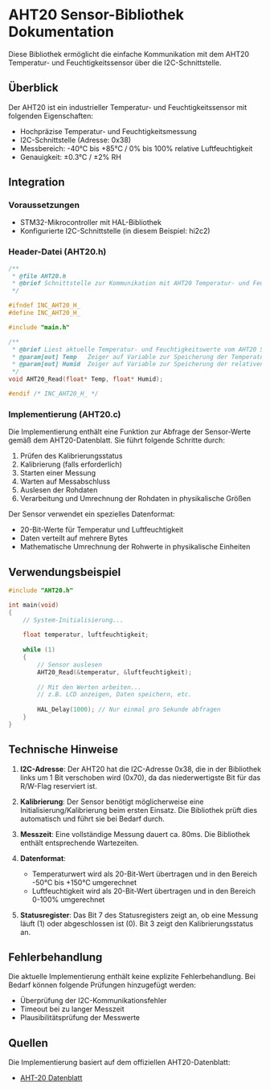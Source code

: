 # AHT20 Sensor-Bibliothek Dokumentation

Diese Bibliothek ermöglicht die einfache Kommunikation mit dem AHT20 Temperatur- und Feuchtigkeitssensor über die I2C-Schnittstelle.

## Überblick

Der AHT20 ist ein industrieller Temperatur- und Feuchtigkeitssensor mit folgenden Eigenschaften:
- Hochpräzise Temperatur- und Feuchtigkeitsmessung
- I2C-Schnittstelle (Adresse: 0x38)
- Messbereich: -40°C bis +85°C / 0% bis 100% relative Luftfeuchtigkeit
- Genauigkeit: ±0.3°C / ±2% RH

## Integration

### Voraussetzungen

- STM32-Mikrocontroller mit HAL-Bibliothek
- Konfigurierte I2C-Schnittstelle (in diesem Beispiel: hi2c2)

### Header-Datei (AHT20.h)

```c
/**
 * @file AHT20.h
 * @brief Schnittstelle zur Kommunikation mit AHT20 Temperatur- und Feuchtigkeitssensor
 */

#ifndef INC_AHT20_H_
#define INC_AHT20_H_

#include "main.h"

/**
 * @brief Liest aktuelle Temperatur- und Feuchtigkeitswerte vom AHT20 Sensor
 * @param[out] Temp   Zeiger auf Variable zur Speicherung der Temperatur (-50 bis +150 °C)
 * @param[out] Humid  Zeiger auf Variable zur Speicherung der relativen Luftfeuchtigkeit (0-100%)
 */
void AHT20_Read(float* Temp, float* Humid);

#endif /* INC_AHT20_H_ */
```

### Implementierung (AHT20.c)

Die Implementierung enthält eine Funktion zur Abfrage der Sensor-Werte gemäß dem AHT20-Datenblatt. Sie führt folgende Schritte durch:

1. Prüfen des Kalibrierungsstatus
2. Kalibrierung (falls erforderlich)
3. Starten einer Messung
4. Warten auf Messabschluss
5. Auslesen der Rohdaten
6. Verarbeitung und Umrechnung der Rohdaten in physikalische Größen

Der Sensor verwendet ein spezielles Datenformat:
- 20-Bit-Werte für Temperatur und Luftfeuchtigkeit
- Daten verteilt auf mehrere Bytes
- Mathematische Umrechnung der Rohwerte in physikalische Einheiten

## Verwendungsbeispiel

```c
#include "AHT20.h"

int main(void)
{
    // System-Initialisierung...
    
    float temperatur, luftfeuchtigkeit;
    
    while (1)
    {
        // Sensor auslesen
        AHT20_Read(&temperatur, &luftfeuchtigkeit);
        
        // Mit den Werten arbeiten...
        // z.B. LCD anzeigen, Daten speichern, etc.
        
        HAL_Delay(1000); // Nur einmal pro Sekunde abfragen
    }
}
```

## Technische Hinweise

1. **I2C-Adresse**: Der AHT20 hat die I2C-Adresse 0x38, die in der Bibliothek links um 1 Bit verschoben wird (0x70), da das niederwertigste Bit für das R/W-Flag reserviert ist.

2. **Kalibrierung**: Der Sensor benötigt möglicherweise eine Initialisierung/Kalibrierung beim ersten Einsatz. Die Bibliothek prüft dies automatisch und führt sie bei Bedarf durch.

3. **Messzeit**: Eine vollständige Messung dauert ca. 80ms. Die Bibliothek enthält entsprechende Wartezeiten.

4. **Datenformat**:
    - Temperaturwert wird als 20-Bit-Wert übertragen und in den Bereich -50°C bis +150°C umgerechnet
    - Luftfeuchtigkeit wird als 20-Bit-Wert übertragen und in den Bereich 0-100% umgerechnet

5. **Statusregister**: Das Bit 7 des Statusregisters zeigt an, ob eine Messung läuft (1) oder abgeschlossen ist (0). Bit 3 zeigt den Kalibrierungsstatus an.

## Fehlerbehandlung

Die aktuelle Implementierung enthält keine explizite Fehlerbehandlung. Bei Bedarf können folgende Prüfungen hinzugefügt werden:

- Überprüfung der I2C-Kommunikationsfehler
- Timeout bei zu langer Messzeit
- Plausibilitätsprüfung der Messwerte

## Quellen

Die Implementierung basiert auf dem offiziellen AHT20-Datenblatt:
- [AHT-20 Datenblatt](https://files.seeedstudio.com/wiki/Grove-AHT20_I2C_Industrial_Grade_Temperature_and_Humidity_Sensor/AHT20-datasheet-2020-4-16.pdf)